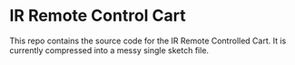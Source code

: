 # IR Remote Control Cart

This repo contains the source code for the IR Remote Controlled Cart.
It is currently compressed into a messy single sketch file.

